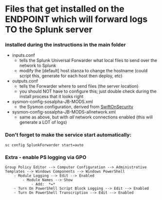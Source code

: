 # Files that get installed on the ENDPOINT which will forward logs TO the Splunk server

### installed during the instructions in the main folder
- inputs.conf
	- tells the Splunk Universal Forwarder what local files to send over the network to Splunk
	- modify the \[default\] host stanza to change the hostname (could script this, generate for each host then deploy, etc)
- outputs.conf
	- tells the Forwarder where to send files (the server location)
	- you should NOT have to configure this; just double check during the install process that it looks right
- sysmon-config-sosalpha-JB-MODS.xml
	- the Sysmon configuration, derived from [SwiftOnSecurity](https://github.com/SwiftOnSecurity/sysmon-config)
- sysmon-config-sosalpha-JB-MODS-allnetwork.xml
	- same as above, but with *all* network connections enabled (this will generate a LOT of logs)
 
### Don't forget to make the service start automatically:
```
sc config SplunkForwarder start=auto
```
 
### Extra - enable PS logging via GPO
```
Group Policy Editor --> Computer Configuration --> Administrative Templates --> Windows Components --> Windows PowerShell
	- Module Logging --> Edit --> Enabled
		- Module Names --> Show
			- Add:  *=*
	- Turn On PowerShell Script Block Logging --> Edit --> Enabled
	- Turn On PowerShell Transcription --> Edit --> Enabled
```
